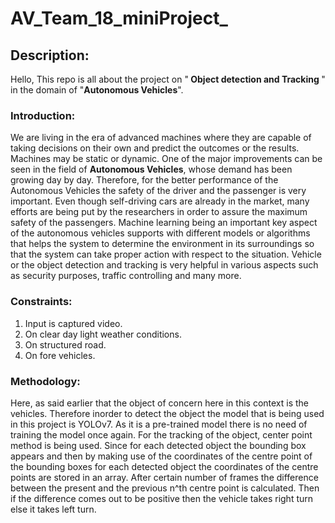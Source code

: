 # AV_Team_18_miniProject_
## Description:
<align>Hello, This repo is all about the project on "<strong> Object detection and Tracking </strong> " in the domain of "<strong>Autonomous Vehicles</strong>".</align>

### Introduction:
<p>We are living in the era of advanced machines where they are capable of taking decisions on their own and predict the outcomes or the results. Machines may be static or dynamic. One of the major improvements can be seen in the field of <strong>Autonomous Vehicles</strong>, whose demand has been growing day by day. Therefore, for the better performance of the Autonomous Vehicles the safety of the driver and the passenger is very important. Even though self-driving cars are already in the market, many efforts are being put by the researchers in order to assure the maximum safety of the passengers. Machine learning being an important key aspect of the autonomous vehicles supports with different models or algorithms that helps the system to determine the environment in its surroundings so that the system can take proper action with respect to the situation. Vehicle or the object detection and tracking is very helpful in various aspects such as security purposes, traffic controlling and many more.</p>

### Constraints:
<ol>
<li>Input is captured video.</li>
<li>On clear day light weather conditions.</li>
<li>On structured road.</li>
<li>On fore vehicles.</li>
</ol>

### Methodology:
<p>Here, as said earlier that the object of concern here in this context is the vehicles. Therefore inorder to detect the object the model that is being used in this project is YOLOv7. As it is a pre-trained model there is no need of training the model once again. For the tracking of the object, center point method is being used. Since for each detected object the bounding box appears and then by making use of the coordinates of the centre point of the bounding boxes for each detected object the coordinates of the centre points are stored in an array. After certain number of frames the difference between the present and the previous n^th centre point is calculated. Then if the difference comes out to be positive then the vehicle takes right turn else it takes left turn.</p>

